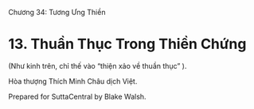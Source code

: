  

Chương 34: Tương Ưng Thiền

# 13\. Thuần Thục Trong Thiền Chứng

(Như kinh trên, chỉ thế vào “thiện xảo về thuần thục” ).

Hòa thượng Thích Minh Châu dịch Việt.

Prepared for SuttaCentral by Blake Walsh.